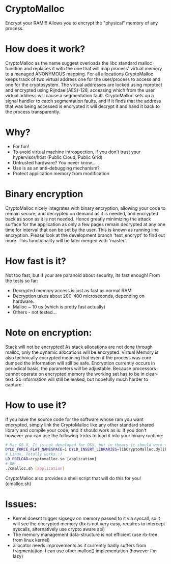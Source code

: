 # CryptoMalloc
Encrypt your RAM!!! Allows you to encrypt the "physical" memory of any process.

# How does it work?
CryptoMalloc as the name suggest overloads the libc standard malloc function and replaces it with the one that will map process' virtual memory to a managed ANONYMOUS mapping. For all allocations CryptoMalloc keeps track of two virtual address one for the user/process to access and one for the cryptosystem. The virtual addresses are locked using mprotect and encrypted using Rijndael(AES)-128, accessing which from the user virtual address will cause a segmentation fault. CryptoMalloc sets up a signal handler to catch segmentation faults, and if it finds that the address that was being accessed is encrypted it will decrypt it and hand it back to the process transparently.

# Why?
* For fun!
* To avoid virtual machine introspection, if you don't trust your hypervisor/host (Public Cloud, Public Grid)
* Untrusted hardware? You never know...
* Use is as an anti-debugging mechanism?
* Protect application memory from modification

# Binary encryption
CryptoMalloc nicely integrates with binary encryption, allowing your code to remain secure, and decrypted on demand as it is needed, and encrypted back as soon as it is not needed. Hence greatly minimizing the attack surface for the application as only a few pages remain decrypted at any one time for interval that can be set by the user. This is known as running line encryption. Please look at the development branch 'text_encrypt' to find out more. This functionality will be later merged with 'master'.

# How fast is it?
Not too fast, but if your are paranoid about security, its fast enough! From the tests so far:
* Decrypted memory access is just as fast as normal RAM
* Decryption takes about 200-400 microseconds, depending on hardware.
* Malloc ~ 10 us (which is pretty fast actually)
* Others - not tested...

# Note on encryption:
Stack will not be encrypted! As stack allocations are not done through malloc, only the dynamic allocations will be encrypted. Virtual Memory is also technically encrypted meaning that even if the process was core dumped the information will still be safe. Encryption currently occurs in periodical basis, the parameters will be adjustable. Because processors cannot operate on encrypted memory the working set has to be in clear-text. So information will still be leaked, but hopefully much harder to capture.

# How to use it?
If you have the source code for the software whose ram you want encrypted, simply link the CryptoMalloc like any other standard shared library and compile your code, and it should work as is. If you don't however you can use the following tricks to load it into your binary runtime:

```bash
# Mac OS X, It is not developed for OSX, but in theory it should work on any POSIX (may need minor modifications)
DYLD_FORCE_FLAT_NAMESPACE=1 DYLD_INSERT_LIBRARIES=libCryptoMalloc.dylib [application]
# Linux, Totally works :)
LD_PRELOAD=cryptomalloc.so [application]
# OR
./cmalloc.sh [application]
```
CryptoMalloc also provides a shell script that will do this for you! (cmalloc.sh)

# Issues:
* Kernel doesnt trigger sigsegv on memory passed to it via syscall, so it will see the encrypted memory (fix is not very easy, requires to intercept syscalls, alternatively use crypto aware api)
* The memory management data-structure is not efficient (use rb-tree from linux kernel)
* allocator needs improvements as it currently badly suffers from fragmentation, I can use other malloc() implementation (however I'm lazy)
